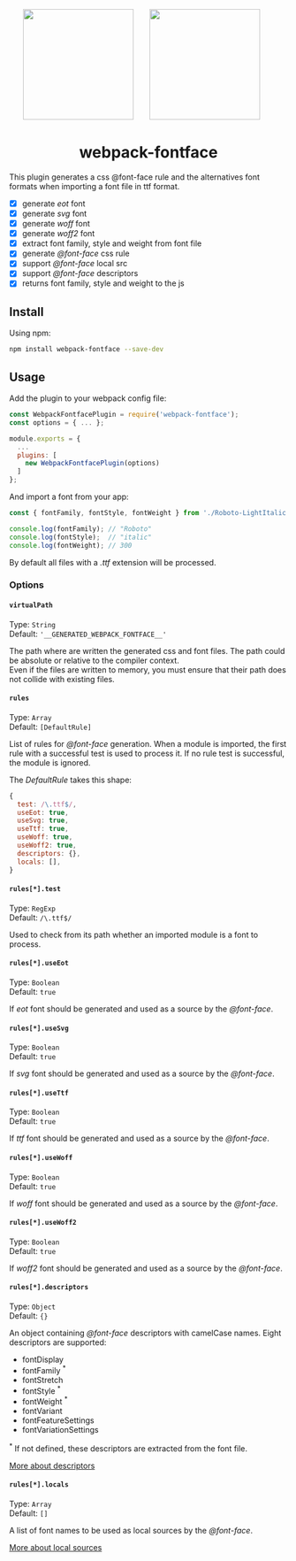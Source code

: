 <div align="center">
  <img width="200" height="200" src="https://cdn.worldvectorlogo.com/logos/javascript.svg">
  <a href="https://webpack.js.org/">
    <img width="200" height="200" vspace="" hspace="25" src="https://cdn.rawgit.com/webpack/media/e7485eb2/logo/icon-square-big.svg">
  </a>
  <h1>webpack-fontface</h1>
</div>

This plugin generates a css @font-face rule and the alternatives font formats when importing a font file in ttf format.

- [x] generate *eot* font
- [x] generate *svg* font
- [x] generate *woff* font
- [x] generate *woff2* font
- [x] extract font family, style and weight from font file
- [x] generate *@font-face* css rule
- [x] support *@font-face* local src
- [x] support *@font-face* descriptors
- [x] returns font family, style and weight to the js

## Install

Using npm:

```sh
npm install webpack-fontface --save-dev
```

## Usage

Add the plugin to your webpack config file:

```js
const WebpackFontfacePlugin = require('webpack-fontface');
const options = { ... };

module.exports = {
  ...
  plugins: [
    new WebpackFontfacePlugin(options)
  ]
};
```

And import a font from your app:

```js
const { fontFamily, fontStyle, fontWeight } from './Roboto-LightItalic.ttf';

console.log(fontFamily); // "Roboto"
console.log(fontStyle);  // "italic"
console.log(fontWeight); // 300
```

By default all files with a *.ttf* extension will be processed.

### Options

#### `virtualPath`

Type: `String`  
Default: `'__GENERATED_WEBPACK_FONTFACE__'`

The path where are written the generated css and font files. The path could be absolute or relative to the compiler context.  
Even if the files are written to memory, you must ensure that their path does not collide with existing files.

#### `rules`

Type: `Array`  
Default: `[DefaultRule]`

List of rules for *@font-face* generation. When a module is imported, the first rule with a successful test is used to process it. If no rule test is successful, the module is ignored.

The *DefaultRule* takes this shape:

```js
{
  test: /\.ttf$/,
  useEot: true,
  useSvg: true,
  useTtf: true,
  useWoff: true,
  useWoff2: true,
  descriptors: {},
  locals: [],
}
```

#### `rules[*].test`

Type: `RegExp`  
Default: `/\.ttf$/`

Used to check from its path whether an imported module is a font to process.

#### `rules[*].useEot`

Type: `Boolean`  
Default: `true`

If *eot* font should be generated and used as a source by the *@font-face*.

#### `rules[*].useSvg`

Type: `Boolean`  
Default: `true`

If *svg* font should be generated and used as a source by the *@font-face*.

#### `rules[*].useTtf`

Type: `Boolean`  
Default: `true`

If *ttf* font should be generated and used as a source by the *@font-face*.

#### `rules[*].useWoff`

Type: `Boolean`  
Default: `true`

If *woff* font should be generated and used as a source by the *@font-face*.

#### `rules[*].useWoff2`

Type: `Boolean`  
Default: `true`

If *woff2* font should be generated and used as a source by the *@font-face*.

#### `rules[*].descriptors`

Type: `Object`  
Default: `{}`

An object containing *@font-face* descriptors with camelCase names. Eight descriptors are supported:
- fontDisplay
- fontFamily <sup>*</sup>
- fontStretch
- fontStyle <sup>*</sup>
- fontWeight <sup>*</sup>
- fontVariant
- fontFeatureSettings
- fontVariationSettings

<sup>*</sup> If not defined, these descriptors are extracted from the font file.

[More about descriptors](https://developer.mozilla.org/en-US/docs/Web/CSS/@font-face#descriptors)

#### `rules[*].locals`

Type: `Array`  
Default: `[]`

A list of font names to be used as local sources by the *@font-face*.

[More about local sources](https://developer.mozilla.org/en-US/docs/Web/CSS/@font-face#description)
